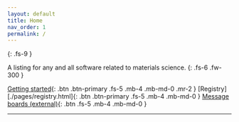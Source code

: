```yaml
---
layout: default
title: Home
nav_order: 1
permalink: /
---
```


{: .fs-9 }

A listing for any and all software related to materials science.
{: .fs-6 .fw-300 }

[Getting started](./pages/getting_started.html){: .btn .btn-primary .fs-5 .mb-4 .mb-md-0 .mr-2 }
[Registry][./pages/registry.html]{: .btn .btn-primary .fs-5 .mb-4 .mb-md-0 }
[Message boards (external)][matsci.org]{: .btn .fs-5 .mb-4 .mb-md-0 }

---


[matsci.org]: https://matsci.org
